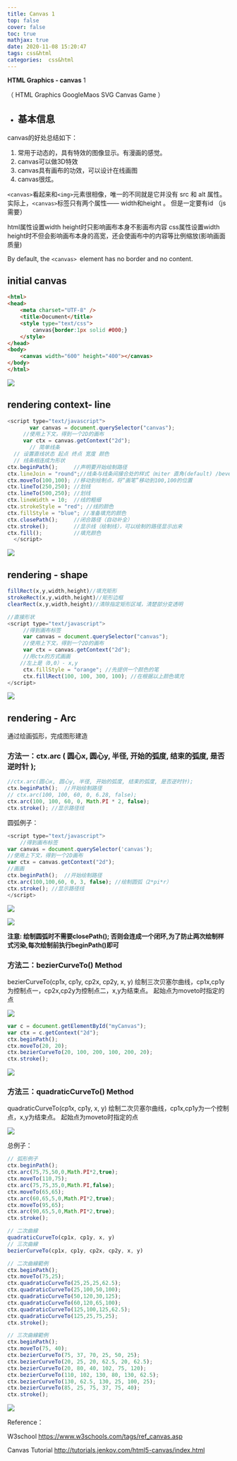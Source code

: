 ```yaml
---
title: Canvas 1
top: false
cover: false
toc: true
mathjax: true
date: 2020-11-08 15:20:47
tags: css&html
categories:  css&html
---
```


**HTML Graphics - canvas** 1

（ HTML Graphics  GoogleMaos SVG Canvas Game ）

- ## 基本信息

canvas的好处总结如下：

1. 常用于动态的，具有特效的图像显示。有漫画的感觉。
2. canvas可以做3D特效
3. canvas具有画布的功效，可以设计在线画图
4. canvas很炫。

`<canvas>`看起来和`<img>`元素很相像，唯一的不同就是它并没有 src 和 alt 属性。
实际上，`<canvas>`标签只有两个属性—— width和height 。 但是一定要有id （js需要）

html属性设置width height时只影响画布本身不影画布内容
css属性设置width height时不但会影响画布本身的高宽，还会使画布中的内容等比例缩放(影响画面质量)

By default, the `<canvas> `element has no border and no content.

## initial canvas

```html
<html>
<head>
    <meta charset="UTF-8" />
    <title>Document</title>
    <style type="text/css">
        canvas{border:1px solid #000;}
    </style>
</head>
<body>
    <canvas width="600" height="400"></canvas>
</body>
</html>
```

![](Canvas/1604915691558.png)

## rendering context- line

```javascript
<script type="text/javascript">
       var canvas = document.querySelector("canvas");
     //使用上下文，得到一个2D的画布
     var ctx = canvas.getContext("2d");
       // 简单线条 
  // 设置直线状态 起点 终点 宽度 颜色 
  // 线条相连成为形状
ctx.beginPath();     //声明要开始绘制路径
ctx.lineJoin = "round";//线条与线条间接合处的样式（miter 直角(default) /bevel 斜角 / round 圆角）
ctx.moveTo(100,100); //移动到绘制点，将“画笔”移动到100,100的位置
ctx.lineTo(250,250); //划线
ctx.lineTo(500,250); //划线
ctx.lineWidth = 10;  //线的粗细
ctx.strokeStyle = "red"; //线的颜色
ctx.fillStyle = "blue"; //准备填充的颜色
ctx.closePath();     //闭合路径（自动补全）
ctx.stroke();        //显示线（绘制线），可以绘制的路径显示出来
ctx.fill();          //填充颜色
  </script>
```

![](Canvas/1604918549776.png)

## rendering - shape

```javascript
fillRect(x,y,width,height)//填充矩形
strokeRect(x,y,width,height)//矩形边框
clearRect(x,y,width,height)//清除指定矩形区域，清楚部分变透明
```



```js
//直接形状
<script type="text/javascript">
     //得到画布标签
     var canvas = document.querySelector("canvas");
     //使用上下文，得到一个2D的画布
     var ctx = canvas.getContext("2d");
     //用ctx的方式画画
	//左上是（0,0）- x,y
     ctx.fillStyle = "orange"; //先提供一个颜色的笔
     ctx.fillRect(100, 100, 300, 100); //在根据以上颜色填充
</script>
```

![](Canvas/1604918204350.png)

## rendering - Arc

通过绘画弧形，完成图形建造

### 		**方法一：ctx.arc ( 圆心x, 圆心y, 半径, 开始的弧度, 结束的弧度, 是否逆时针 );**

```javascript
//ctx.arc(圆心x, 圆心y, 半径, 开始的弧度, 结束的弧度, 是否逆时针);
ctx.beginPath();  //开始绘制路径
// ctx.arc(100, 100, 60, 0, 6.28, false);
ctx.arc(100, 100, 60, 0, Math.PI * 2, false);
ctx.stroke(); //显示路径线
```

圆弧例子：

```javascript
<script type="text/javascript">
    //得到画布标签
var canvas = document.querySelector('canvas');
//使用上下文，得到一个2D画布
var ctx = canvas.getContext("2d");
//画画 
ctx.beginPath();  //开始绘制路径 
ctx.arc(100,100,60, 0, 3, false); //绘制圆弧（2*pi*r）
ctx.stroke(); //显示路径线
</script>
```



![](Canvas/1604919183425.png)

![](Canvas/1604921951562.png)

**注意: 绘制圆弧时不需要closePath(); 否则会连成一个闭环,为了防止两次绘制样式污染,每次绘制前执行beginPath()即可**

### 		**方法二：bezierCurveTo() Method**

bezierCurveTo(cp1x, cp1y, cp2x, cp2y, x, y) 绘制三次贝塞尔曲线，cp1x,cp1y为控制点一，cp2x,cp2y为控制点二，x,y为结束点。 起始点为moveto时指定的点

![](Canvas/1604920033422.png)

```javascript
var c = document.getElementById("myCanvas");
var ctx = c.getContext("2d");
ctx.beginPath();
ctx.moveTo(20, 20);
ctx.bezierCurveTo(20, 100, 200, 100, 200, 20);
ctx.stroke();
```

![](Canvas/1604920170375.png)



### 		方法三：quadraticCurveTo()  Method

quadraticCurveTo(cp1x, cp1y, x, y) 绘制二次贝塞尔曲线，cp1x,cp1y为一个控制点，x,y为结束点。 起始点为moveto时指定的点



![](Canvas/1604920424923.png)

总例子：

```javascript
// 弧形例子
ctx.beginPath();
ctx.arc(75,75,50,0,Math.PI*2,true);
ctx.moveTo(110,75);
ctx.arc(75,75,35,0,Math.PI,false);
ctx.moveTo(65,65);
ctx.arc(60,65,5,0,Math.PI*2,true);
ctx.moveTo(95,65);
ctx.arc(90,65,5,0,Math.PI*2,true);
ctx.stroke();

// 二次曲線
quadraticCurveTo(cp1x, cp1y, x, y)
// 三次曲線
bezierCurveTo(cp1x, cp1y, cp2x, cp2y, x, y)

// 二次曲線範例
ctx.beginPath();
ctx.moveTo(75,25);
ctx.quadraticCurveTo(25,25,25,62.5);
ctx.quadraticCurveTo(25,100,50,100);
ctx.quadraticCurveTo(50,120,30,125);
ctx.quadraticCurveTo(60,120,65,100);
ctx.quadraticCurveTo(125,100,125,62.5);
ctx.quadraticCurveTo(125,25,75,25);
ctx.stroke();

// 三次曲線範例
ctx.beginPath();
ctx.moveTo(75, 40);
ctx.bezierCurveTo(75, 37, 70, 25, 50, 25);
ctx.bezierCurveTo(20, 25, 20, 62.5, 20, 62.5);
ctx.bezierCurveTo(20, 80, 40, 102, 75, 120);
ctx.bezierCurveTo(110, 102, 130, 80, 130, 62.5);
ctx.bezierCurveTo(130, 62.5, 130, 25, 100, 25);
ctx.bezierCurveTo(85, 25, 75, 37, 75, 40);
ctx.stroke();
```

![](Canvas/1604920656659.png)

Reference：

W3school <https://www.w3schools.com/tags/ref_canvas.asp>

Canvas Tutorial  http://tutorials.jenkov.com/html5-canvas/index.html  